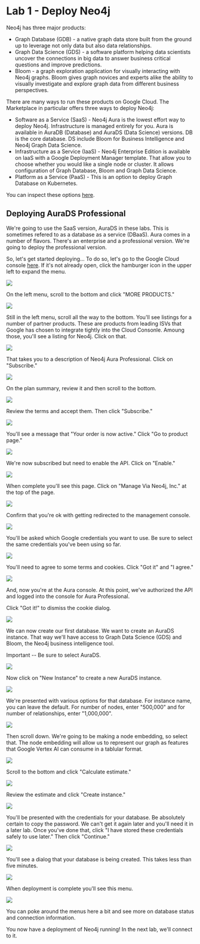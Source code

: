 # Lab 1 - Deploy Neo4j

Neo4j has three major products:
* Graph Database (GDB) - a native graph data store built from the ground up to leverage not only data but also data relationships.
* Graph Data Science (GDS) - a software platform helping data scientists uncover the connections in big data to answer business critical questions and improve predictions.
* Bloom - a graph exploration application for visually interacting with Neo4j graphs. Bloom gives graph novices and experts alike the ability to visually investigate and explore graph data from different business perspectives.

There are many ways to run these products on Google Cloud.  The Marketplace in particular offers three ways to deploy Neo4j:

* Software as a Service (SaaS) - Neo4j Aura is the lowest effort way to deploy Neo4j.  Infrastructure is managed entirely for you.  Aura is available in AuraDB (Database) and AuraDS (Data Science) versions.  DB is the core database.  DS include Bloom for Business Intelligence and Neo4j Graph Data Science.
* Infrastructure as a Service (IaaS) - Neo4j Enterprise Edition is available on IaaS with a Google Deployment Manager template.  That allow you to choose whether you would like a single node or cluster.  It allows configuration of Graph Database, Bloom and Graph Data Science.
* Platform as a Service (PaaS) - This is an option to deploy Graph Database on Kubernetes.

You can inspect these options [here](https://console.cloud.google.com/marketplace/browse?q=neo4j).

## Deploying AuraDS Professional
We're going to use the SaaS version, AuraDS in these labs.  This is sometimes refered to as a database as a service (DBaaS).  Aura comes in a number of flavors.  There's an enterprise and a professional version.  We're going to deploy the professional version.  

So, let's get started deploying...  To do so, let's go to the Google Cloud console [here](https://console.cloud.google.com/).  If it's not already open, click the hamburger icon in the upper left to expand the menu.

![](images/01-console.png)

On the left menu, scroll to the bottom and click "MORE PRODUCTS."

![](images/02-console.png)

Still in the left menu, scroll all the way to the bottom.  You'll see listings for a number of partner products.  These are products from leading ISVs that Google has chosen to integrate tightly into the Cloud Consonle.  Amoung those, you'll see a listing for Neo4j.  Click on that.

![](images/03-console.png)

That takes you to a description of Neo4j Aura Professional.  Click on "Subscribe."

![](images/04-listing.png)

On the plan summary, review it and then scroll to the bottom.

![](images/05-plan.png)

Review the terms and accept them.  Then click "Subscribe."

![](images/06-plan.png)

You'll see a message that "Your order is now active."  Click "Go to product page."

![](images/07-plan.png)

We're now subscribed but need to enable the API.  Click on "Enable."

![](images/08-listing.png)

When complete you'll see this page.  Click on "Manage Via Neo4j, Inc." at the top of the page.

![](images/09-enabled.png)

Confirm that you're ok with getting redirected to the management console.

![](images/10-redirect.png)

You'll be asked which Google credentials you want to use.  Be sure to select the same credentials you've been using so far.

![](images/11-auth.png)

You'll need to agree to some terms and cookies.  Click "Got it" and "I agree."

![](images/12-terms.png)

And, now you're at the Aura console.  At this point, we've authorized the API and logged into the console for Aura Professional.  

Click "Got it!" to dismiss the cookie dialog.

![](images/13-aura.png)

We can now create our first database.  We want to create an AuraDS instance.  That way we'll have access to Graph Data Science (GDS) and Bloom, the Neo4j business intelligence tool.

Important -- Be sure to select AuraDS.

![](images/14-aura.png)

Now click on "New Instance" to create a new AuraDS instance.

![](images/15-aura.png)

We're presented with various options for that database.  For instance name, you can leave the default.  For number of nodes, enter "500,000" and for number of relationships, enter "1,000,000".

![](images/16-aurads.png)

Then scroll down.  We're going to be making a node embedding, so select that.  The node embedding will allow us to represent our graph as features that Google Vertex AI can consume in a tablular format.

![](images/17-aurads.png)

Scroll to the bottom and click "Calculate estimate."

![](images/18-estimate.png)

Review the estimate and click "Create instance."

![](images/19-estimate.png)

You'll be presented with the credentials for your database.  Be absolutely certain to copy the password.  We can't get it again later and you'll need it in a later lab.  Once you've done that, click "I have stored these credentials safely to use later." Then click "Continue."

![](images/20-creds.png)

You'll see a dialog that your database is being created.  This takes less than five minutes.

![](images/21-deploying.png)

When deployment is complete you'll see this menu.

![](images/22-deployed.png)

You can poke around the menus here a bit and see more on database status and connection information.

You now have a deployment of Neo4j running!  In the next lab, we'll connect to it.

